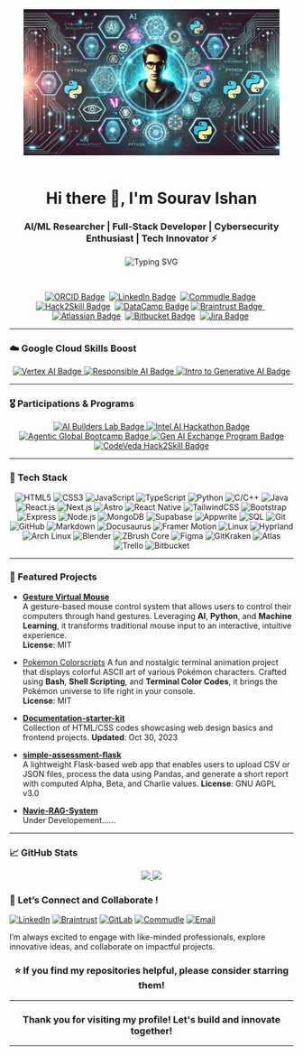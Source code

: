 <div align="center">
	<a href="https://tinyurl.com/257vmnj4" target="_blank">
		<img src="images/github.png" alt="Sourav Ishan" height="50%" width="90%" />
	</a>
</div>
<br/>
<h1 align="center">Hi there 👋, I'm Sourav Ishan</h1>
<h3 align="center">AI/ML Researcher | Full-Stack Developer | Cybersecurity Enthusiast | Tech Innovator ⚡</h3>
<p align="center">
  <img src="https://readme-typing-svg.herokuapp.com?font=Fira+Code&weight=500&size=22&duration=3500&pause=1000&color=00F0FF&center=true&width=800&height=45&lines=AI+%7C+ML+%7C+DL+Researcher+%7C+Open-Source+Contributor;Full-Stack+Explorer+%7C+React%2C+Next.js%2C+Rust+%7C+Python+Dev;Cybersecurity+%7C+Cloud+%7C+Linux+Power+User;Crafting+Future-Driven+Tech+%F0%9F%9A%80;Always+Ready+to+Collaborate+%7C+Let's+Build!" alt="Typing SVG" />
</p>

<br>
<p align="center">
	<a href="https://www.orcid.org/0009-0003-4700-6581" target="_blank"><img src="https://img.shields.io/badge/ORCID-0009--0003--4700--6581-%230076D6?style=for-the-badge&logo=orcid&logoColor=white" alt="ORCID Badge"/></a>&nbsp;
	<a href="https://www.linkedin.com/in/sourav-sourav-585b69208" target="_blank"><img src="https://img.shields.io/badge/LinkedIn-Sourav_Ishan-%230A66C2?style=for-the-badge&logo=linkedin&logoColor=white" alt="LinkedIn Badge"/></a>&nbsp;
	<a href="https://www.commudle.com/users/Sourav74511" target="_blank"><img src="https://img.shields.io/badge/Commudle-Sourav74511-%230D0D0D?style=for-the-badge&logo=commudle&logoColor=white" alt="Commudle Badge"/></a>&nbsp;
	<a href="https://vision.hack2skill.com/dashboard/user_private_profile/about?userId=6715dbdd6b04b3b58f68d14d&isEdit=true&tabIndex=about&utm_source=h2shomepage&utm_medium=h2shomepage" target="_blank"><img src="https://img.shields.io/badge/Hack2Skill-%23F9A825?style=for-the-badge&logo=hackster&logoColor=white" alt="Hack2Skill Badge" /></a>&nbsp;
	<a href="https://www.datacamp.com/portfolio/darkeyexcode" target="_blank"><img src="https://img.shields.io/badge/DataCamp-DarkeyExCode-%233D74E4?style=for-the-badge&logo=datacamp&logoColor=white" alt="DataCamp Badge" /></a>
	<a href="https://app.usebraintrust.com/talent/1606360/" target="_blank">
  <img src="https://img.shields.io/badge/Braintrust-1606360-%232E2E2E?style=for-the-badge&logo=brainly&logoColor=white" alt="Braintrust Badge"/>
</a>&nbsp;
    <a href="https://team.atlassian.com/your-work?cloudId=82d49f09-eeb4-465d-9163-ac2a61b31af5" target="_blank"><img src="https://img.shields.io/badge/Atlassian-Profile-%230A66C2?style=for-the-badge&logo=atlassian&logoColor=white" alt="Atlassian Badge"/></a>&nbsp;
    <a href="https://bitbucket.org/" target="_blank"><img src="https://img.shields.io/badge/Bitbucket-Profile-%230A66C2?style=for-the-badge&logo=bitbucket&logoColor=white" alt="Bitbucket Badge" /></a>&nbsp;
    <a href="https://www.atlassian.com/software/jira" target="_blank"><img src="https://img.shields.io/badge/Jira-Dashboard-%230A66C2?style=for-the-badge&logo=jira&logoColor=white" alt="Jira Badge" /></a>&nbsp;

</p>

---

### ☁️ Google Cloud Skills Boost
<p align="center">

<a href="https://www.cloudskillsboost.google/public_profiles/b74772a4-d280-4fe8-8306-41706e582081/badges/15989862" target="_blank">
  <img src="https://img.shields.io/badge/Google_Cloud_Badge-Vertex_AI-4285F4?style=for-the-badge" alt="Vertex AI Badge" />
</a>

<a href="https://www.cloudskillsboost.google/public_profiles/b74772a4-d280-4fe8-8306-41706e582081/badges/15989203" target="_blank">
  <img src="https://img.shields.io/badge/Google_Cloud_Badge-Responsible_AI-F9AB00?style=for-the-badge" alt="Responsible AI Badge" />
</a>

<a href="https://www.cloudskillsboost.google/public_profiles/b74772a4-d280-4fe8-8306-41706e582081/badges/15968218" target="_blank">
  <img src="https://img.shields.io/badge/Google_Cloud_Badge-Intro_to_Generative_AI-0F9D58?style=for-the-badge" alt="Intro to Generative AI Badge" />
</a>
</p>

---

### 🎖️ Participations & Programs
<p align="center">
<a href="https://vision.hack2skill.com/event/aibuilderslab-2024/?utm_source=hack2skill&utm_medium=homepage" target="_blank"><img src="https://img.shields.io/badge/Google_Cloud-AI_Builders_Lab-blue?style=for-the-badge&logo=googlecloud&logoColor=white" alt="AI Builders Lab Badge"/>
</a>
<a href="https://vision.hack2skill.com/event/intelaihackathon?utm_source=hack2skill&utm_medium=homepage" target="_blank"><img src="https://img.shields.io/badge/Intel-Intel_AI_Hackathon-lightgrey?style=for-the-badge&logo=intel&logoColor=blue" alt="Intel AI Hackathon Badge"/>
</a>
<a href="https://vision.hack2skill.com/event/agenticaiglobalbootcamp?utm_source=hack2skill&utm_medium=homepage" target="_blank"><img src="https://img.shields.io/badge/UiPath-Agentic_Global_Bootcamp-green?style=for-the-badge&logo=uipath&logoColor=white" alt="Agentic Global Bootcamp Badge"/>
</a>
<a href="https://vision.hack2skill.com/event/genaiexchange?utm_source=hack2skill&utm_medium=homepage" target="_blank"><img src="https://img.shields.io/badge/Gen_AI-Exchange_Program-orange?style=for-the-badge" alt="Gen AI Exchange Program Badge"/>
</a>
<a href="https://vision.hack2skill.com/event/codeveda/?utm_source=hack2skill&utm_medium=homepage" target="_blank"><img src="https://img.shields.io/badge/Hack2Skill-CodeVeda_Participant-800080?style=for-the-badge&logo=hackster&logoColor=white" alt="CodeVeda Hack2Skill Badge"/>
</a>

</p>

---

### 🔧 Tech Stack
<p align="center">
	<img alt="HTML5" src="https://img.shields.io/badge/html5-%23fca9ae.svg?style=for-the-badge&logo=html5&logoColor=140200"/>
	<img alt="CSS3" src="https://img.shields.io/badge/css3-%23ffd2ce.svg?style=for-the-badge&logo=css3&logoColor=140200"/>
	<img alt="JavaScript" src="https://img.shields.io/badge/javascript-%23e4626b.svg?style=for-the-badge&logo=javascript&logoColor=%23F7DF1E"/>
	<img alt="TypeScript" src="https://img.shields.io/badge/typescript-%23017B8B.svg?style=for-the-badge&logo=typescript&logoColor=white"/>
	<img alt="Python" src="https://img.shields.io/badge/python-%23fca9ae.svg?style=for-the-badge&logo=python&logoColor=140200"/>
	<img alt="C/C++" src="https://img.shields.io/badge/c%2B%2B-%23e4626b.svg?style=for-the-badge&logo=cplusplus&logoColor=140200"/>
	<img alt="Java" src="https://img.shields.io/badge/java-%23e4626b.svg?style=for-the-badge&logo=java&logoColor=140200"/>
	<img alt="React.js" src="https://img.shields.io/badge/react.js-%230A66C2.svg?style=for-the-badge&logo=react&logoColor=white"/>
	<img alt="Next.js" src="https://img.shields.io/badge/next.js-%23ffd2ce.svg?style=for-the-badge&logo=next.js&logoColor=black"/>
	<img alt="Astro" src="https://img.shields.io/badge/astro-%23e4626b.svg?style=for-the-badge&logo=astro&logoColor=white"/>
	<img alt="React Native" src="https://img.shields.io/badge/react%20native-%23F7DF1E.svg?style=for-the-badge&logo=react&logoColor=black"/>
	<img alt="TailwindCSS" src="https://img.shields.io/badge/tailwindcss-%231ca1f1.svg?style=for-the-badge&logo=tailwindcss&logoColor=white"/>
	<img alt="Bootstrap" src="https://img.shields.io/badge/bootstrap-%231ca1f1.svg?style=for-the-badge&logo=bootstrap&logoColor=white"/>
	<img alt="Express" src="https://img.shields.io/badge/express-%23ffd2ce.svg?style=for-the-badge&logo=express&logoColor=black"/>
	<img alt="Node.js" src="https://img.shields.io/badge/node.js-%2342b93e.svg?style=for-the-badge&logo=node.js&logoColor=white"/>
	<img alt="MongoDB" src="https://img.shields.io/badge/mongodb-%2300173A.svg?style=for-the-badge&logo=mongodb&logoColor=white"/>
	<img alt="Supabase" src="https://img.shields.io/badge/supabase-%23e4626b.svg?style=for-the-badge&logo=supabase&logoColor=white"/>
	<img alt="Appwrite" src="https://img.shields.io/badge/appwrite-%2307B3A0.svg?style=for-the-badge&logo=appwrite&logoColor=white"/>
	<img alt="SQL" src="https://img.shields.io/badge/sql-%23fca9ae.svg?style=for-the-badge&logo=sql&logoColor=black"/>
	<img alt="Git" src="https://img.shields.io/badge/git-%23ffd2ce.svg?style=for-the-badge&logo=git&logoColor=black"/>
	<img alt="GitHub" src="https://img.shields.io/badge/github-%23e4626b.svg?style=for-the-badge&logo=github&logoColor=140200"/>
	<img alt="Markdown" src="https://img.shields.io/badge/markdown-%231ca1f1.svg?style=for-the-badge&logo=markdown&logoColor=white"/>
	<img alt="Docusaurus" src="https://img.shields.io/badge/docusaurus-%23ffd2ce.svg?style=for-the-badge&logo=docusaurus&logoColor=black"/>
	<img alt="Framer Motion" src="https://img.shields.io/badge/framer_motion-%23e4626b.svg?style=for-the-badge&logo=framer&logoColor=white"/>
	<img alt="Linux" src="https://img.shields.io/badge/Linux-%23F7DF1E.svg?style=for-the-badge&logo=linux&logoColor=black"/>
	<img alt="Hyprland" src="https://img.shields.io/badge/Hyprland-%23ffd2ce.svg?style=for-the-badge&logo=linux&logoColor=140200"/>
	<img alt="Arch Linux" src="https://img.shields.io/badge/Arch_Linux-%2300178C.svg?style=for-the-badge&logo=arch-linux&logoColor=white"/>
	<img alt="Blender" src="https://img.shields.io/badge/blender-%23F7DF1E.svg?style=for-the-badge&logo=blender&logoColor=white"/>
	<img alt="ZBrush Core" src="https://img.shields.io/badge/zbrushcore-%23e4626b.svg?style=for-the-badge&logo=zbrush&logoColor=black"/>
	<img alt="Figma" src="https://img.shields.io/badge/figma-%23ffd2ce.svg?style=for-the-badge&logo=figma&logoColor=black"/>
	<img alt="GitKraken" src="https://img.shields.io/badge/gitkraken-%23ffd2ce.svg?style=for-the-badge&logo=gitkraken&logoColor=black"/>
	<img alt="Atlas" src="https://img.shields.io/badge/atlas-ishan_sourav-%230A66C2.svg?style=for-the-badge&logo=atlassian&logoColor=white"/>
	<img alt="Trello" src="https://img.shields.io/badge/trello-%23F7DF1E.svg?style=for-the-badge&logo=trello&logoColor=black"/>
	<img alt="Bitbucket" src="https://img.shields.io/badge/bitbucket-%230A66C2.svg?style=for-the-badge&logo=bitbucket&logoColor=white"/>
</p>

---

### 🚀 Featured Projects
- **[Gesture Virtual Mouse](https://github.com/Ishansourav/gesture-virtual-mouse)**  
  A gesture-based mouse control system that allows users to control their computers through hand gestures.
  Leveraging **AI**, **Python**, and **Machine Learning**, it transforms traditional mouse input to an interactive, intuitive experience.  
  **License**: MIT
  
-  [Pokemon Colorscripts](https://gitlab.com/Ishansourav/pokemon-colorscripts)
    A fun and nostalgic terminal animation project that displays colorful ASCII art of various Pokémon characters. Crafted using **Bash**, **Shell Scripting**, and **Terminal Color Codes**,
   it brings the Pokémon universe to life right in your console.  
    **License**: MIT

- **[Documentation-starter-kit](https://github.com/Ishansourav/documentation-starter-kit)**  
  Collection of HTML/CSS codes showcasing web design basics and frontend projects. **Updated**: Oct 30, 2023

- **[simple-assessment-flask](https://github.com/Ishansourav/simple-assessment-flask)**  
  A lightweight Flask-based web app that enables users to upload CSV or JSON files, process the data using Pandas, and generate a short report with computed Alpha, Beta, and Charlie values. **License**: GNU AGPL v3.0

- **[Navie-RAG-System](https://github.com/)**  
  Under Developement......

---

### 📈 GitHub Stats
<p align="center">
    <a href="https://github.com/Ishansourav">
        <!-- GitHub Stats -->
        <img height="180em" src="https://github-readme-stats.vercel.app/api?username=Ishansourav&show_icons=true&bg_color=000325&text_color=ffffff&title_color=gold&border_color=ffd2ce&icon_color=e4626b" />
        <!-- Top Languages -->
        <img height="180em" src="https://github-readme-stats.vercel.app/api/top-langs/?username=Ishansourav&bg_color=000325&text_color=ffffff&title_color=gold&border_color=ffd2ce&icon_color=e4626b&layout=compact&langs_count=8" />
    </a>
</p>

### 🚀 **Let’s Connect and Collaborate !**

[![LinkedIn](https://img.shields.io/badge/LinkedIn-Sourav-blue?logo=linkedin)](https://www.linkedin.com/in/sourav-sourav-585b69208/)
[![Braintrust](https://img.shields.io/badge/Braintrust-Profile-orange?logo=braintrust)](https://app.usebraintrust.com/talent/1606360/)
[![GitLab](https://img.shields.io/badge/GitLab-Ishansourav-orange?logo=gitlab)](https://gitlab.com/Ishansourav)
[![Commudle](https://img.shields.io/badge/Commudle-Sourav74511-blueviolet?logo=commudle)](https://www.commudle.com/users/Sourav74511)
[![Email](https://img.shields.io/badge/Email-ishan07o4511@outlook.com-red?logo=gmail)](mailto:ishan07o4511@outlook.com)

I’m always excited to engage with like-minded professionals, explore innovative ideas, and collaborate on impactful projects.

<h3 align="center">⭐️ If you find my repositories helpful, please consider starring them!</h3>

---
<div align="center">


### Thank you for visiting my profile! Let's build and innovate together!

</div>

---
